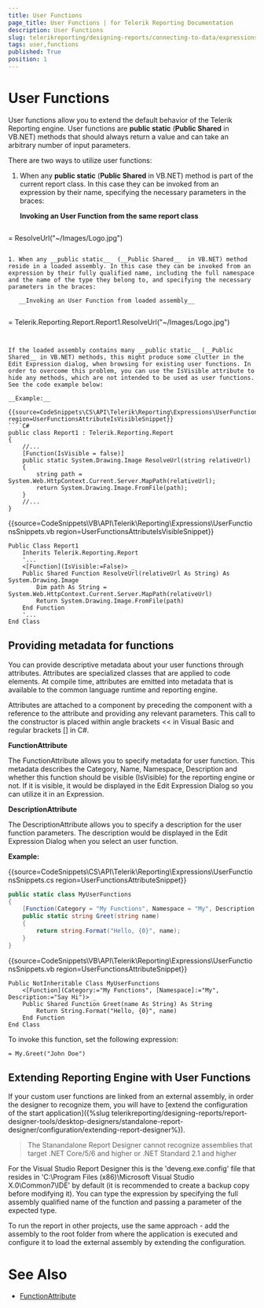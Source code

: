 ```yaml
---
title: User Functions
page_title: User Functions | for Telerik Reporting Documentation
description: User Functions
slug: telerikreporting/designing-reports/connecting-to-data/expressions/extending-expressions/user-functions
tags: user,functions
published: True
position: 1
---
```


# User Functions

User functions allow you to extend the default behavior of the Telerik Reporting engine. User functions are __public static__ (__Public Shared__ in VB.NET) methods that should always return a value and can take an arbitrary number of input parameters.       

There are two ways to utilize user functions:

1. When any __public static__ (__Public Shared__ in VB.NET) method is part of the current report class. In this case they can be invoked from an expression by their name, specifying the necessary parameters in the braces:             

   __Invoking an User Function from the same report class__ 
   
   ````
= ResolveUrl("~/Images/Logo.jpg")
````

1. When any __public static__  (__Public Shared__  in VB.NET) method reside in a loaded assembly. In this case they can be invoked from an expression by their fully qualified name, including the full namespace and the name of the type they belong to, and specifying the necessary parameters in the braces:             

   __Invoking an User Function from loaded assembly__ 
   
   ````
= Telerik.Reporting.Report.Report1.ResolveUrl("~/Images/Logo.jpg")
````


If the loaded assembly contains many __public static__ (__Public Shared__ in VB.NET) methods, this might produce some clutter in the Edit Expression dialog, when browsing for existing user functions. In order to overcome this problem, you can use the IsVisible attribute to hide any methods, which are not intended to be used as user functions. See the code example below:         

__Example:__ 

{{source=CodeSnippets\CS\API\Telerik\Reporting\Expressions\UserFunctionsSnippets.cs region=UserFunctionsAttributeIsVisibleSnippet}}
````C#
public class Report1 : Telerik.Reporting.Report
{
    //...
    [Function(IsVisible = false)]
    public static System.Drawing.Image ResolveUrl(string relativeUrl)
    {
        string path = System.Web.HttpContext.Current.Server.MapPath(relativeUrl);
        return System.Drawing.Image.FromFile(path);
    }
    //...
}
````
{{source=CodeSnippets\VB\API\Telerik\Reporting\Expressions\UserFunctionsSnippets.vb region=UserFunctionsAttributeIsVisibleSnippet}}
````VB
Public Class Report1
    Inherits Telerik.Reporting.Report
    '...
    <[Function](IsVisible:=False)> _
    Public Shared Function ResolveUrl(relativeUrl As String) As System.Drawing.Image
        Dim path As String = System.Web.HttpContext.Current.Server.MapPath(relativeUrl)
        Return System.Drawing.Image.FromFile(path)
    End Function
    '...
End Class
````

## Providing metadata for functions

You can provide descriptive metadata about your user functions through attributes. Attributes are specialized classes that are applied to code elements. At compile time, attributes are emitted into metadata that is available to the common language runtime and reporting engine.         

Attributes are attached to a component by preceding the component with a reference to the attribute and providing any relevant parameters. This call to the constructor is placed within angle brackets << in Visual Basic and regular brackets [] in C#.         

__FunctionAttribute__ 

The FunctionAttribute allows you to specify metadata for user function. This metadata describes the Category, Name, Namespace, Description and whether this function should be visible (IsVisible) for the reporting engine or not. If it is visible, it would be displayed in the Edit Expression Dialog so you can utilize it in an Expression.         

__DescriptionAttribute__ 

The DescriptionAttribute allows you to specify a description for the user function parameters. The description would be displayed in the Edit Expression Dialog when you select an user function.         

__Example:__ 

{{source=CodeSnippets\CS\API\Telerik\Reporting\Expressions\UserFunctionsSnippets.cs region=UserFunctionsAttributeSnippet}}
````C#
public static class MyUserFunctions
{
    [Function(Category = "My Functions", Namespace = "My", Description = "Say Hi")]
    public static string Greet(string name)
    {
        return string.Format("Hello, {0}", name);
    }
}
````
{{source=CodeSnippets\VB\API\Telerik\Reporting\Expressions\UserFunctionsSnippets.vb region=UserFunctionsAttributeSnippet}}
````VB
Public NotInheritable Class MyUserFunctions
    <[Function](Category:="My Functions", [Namespace]:="My", Description:="Say Hi")> _
    Public Shared Function Greet(name As String) As String
        Return String.Format("Hello, {0}", name)
    End Function
End Class
````

To invoke this function, set the following expression:

````
= My.Greet("John Doe")
````

## Extending Reporting Engine with User Functions

If your custom user functions are linked from an external assembly, in order the designer to recognize them, you will have to [extend the configuration of the start application]({%slug telerikreporting/designing-reports/report-designer-tools/desktop-designers/standalone-report-designer/configuration/extending-report-designer%}).

 > The Stanandalone Report Designer cannot recognize assemblies that target .NET Core/5/6 and higher or .NET Standard 2.1 and higher

For the Visual Studio Report Designer this is the 'deveng.exe.config' file that resides in 'C:\Program Files (x86)\Microsoft Visual Studio X.0\Common7\IDE' by default (it is recommended to create a backup copy before modifying it). You can type the expression by specifying the full assembly qualified name of the function and passing a parameter of the expected type. 

To run the report in other projects, use the same approach - add the assembly to the root folder from where the application is executed and configure it to load the external assembly by extending the configuration. 

# See Also

 * [FunctionAttribute](/reporting/api/Telerik.Reporting.Expressions.FunctionAttribute) 
